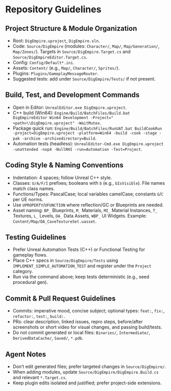 # Repository Guidelines

## Project Structure & Module Organization
- Root: `DigEmpire.uproject`, `DigEmpire.sln`.
- Code: `Source/DigEmpire` (modules: `Character/`, `Map/`, `Map/Generation/`, `Map/Zones/`). Targets in `Source/DigEmpire.Target.cs` and `Source/DigEmpireEditor.Target.cs`.
- Config: `Config/Default*.ini`.
- Assets: `Content/` (e.g., `Map/`, `Character/`, `Sprites/`).
- Plugins: `Plugins/GameplayMessageRouter`.
- Suggested tests: add under `Source/DigEmpire/Tests/` if not present.

## Build, Test, and Development Commands
- Open in Editor: `UnrealEditor.exe DigEmpire.uproject`.
- C++ build (Win64): `Engine/Build/BatchFiles/Build.bat DigEmpireEditor Win64 Development -Project="<path>\\DigEmpire.uproject" -WaitMutex`.
- Package quick run: `Engine/Build/BatchFiles/RunUAT.bat BuildCookRun -project=DigEmpire.uproject -platform=Win64 -build -cook -stage -pak -archive -archivedirectory=Build`.
- Automation tests (headless): `UnrealEditor-Cmd.exe DigEmpire.uproject -unattended -nop4 -NullRHI -run=Automation -Test=Project`.

## Coding Style & Naming Conventions
- Indentation: 4 spaces; follow Unreal C++ style.
- Classes: `U/A/F/I` prefixes; booleans with `b` (e.g., `bIsVisible`). File names match class names.
- Functions/Types: PascalCase; local variables camelCase; constants `G`/`C` per UE norms.
- Use `UPROPERTY`/`UFUNCTION` where reflection/GC or Blueprints are needed.
- Asset naming: `BP_` Blueprints, `M_` Materials, `MI_` Material Instances, `T_` Textures, `L_` Levels, `DA_` Data Assets, `WBP_` UI Widgets. Example: `Content/Map/DA_CaveTextureSet.uasset`.

## Testing Guidelines
- Prefer Unreal Automation Tests (C++) or Functional Testing for gameplay flows.
- Place C++ specs in `Source/DigEmpire/Tests` using `IMPLEMENT_SIMPLE_AUTOMATION_TEST` and register under the `Project` category.
- Run via the command above; keep tests deterministic (e.g., seed procedural gen).

## Commit & Pull Request Guidelines
- Commits: imperative mood, concise subject; optional types: `feat:`, `fix:`, `refactor:`, `test:`, `build:`.
- PRs: clear description, linked issues, repro steps, before/after screenshots or short video for visual changes, and passing build/tests.
- Do not commit generated or local files: `Binaries/`, `Intermediate/`, `DerivedDataCache/`, `Saved/`, `*.pdb`.

## Agent Notes
- Don’t edit generated files; prefer targeted changes in `Source/DigEmpire/`.
- When adding modules, update `Source/DigEmpire/DigEmpire.Build.cs` and relevant `*.Target.cs`.
- Keep plugin edits isolated and justified; prefer project-side extensions.
